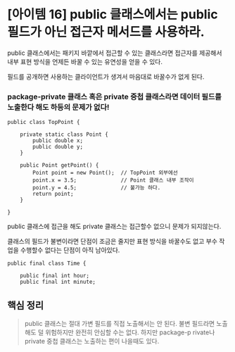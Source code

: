 # [아이템 16] public 클래스에서는 public 필드가 아닌 접근자 메서드를 사용하라.

public 클래스에서는 패키지 바깥에서 접근할 수 있는 클래스라면 접근자를 제공해서 내부 표현 방식을
언제든 바꿀 수 있는 유연성을 얻을 수 있다.

필드를 공개하면 사용하는 클라이언트가 생겨서 마음대로 바꿀수가 없게 된다.

### package-private 클래스 혹은 private 중첩 클래스라면 데이터 필드를 노출한다 해도 하등의 문제가 없다!

```
public class TopPoint {

    private static class Point {
        public double x;
        public double y;
    }

    public Point getPoint() {
        Point point = new Point();  // TopPoint 외부에선
        point.x = 3.5;              // Point 클래스 내부 조작이
        point.y = 4.5;              // 불가능 하다.
        return point;
    }

}
```

public 클래스에 접근을 해도 private 클래스는 접근할수 없으니 문제가 되지않는다.

클래스의 필드가 불변이라면 단점이 조금은 줄지만 표현 방식을 바꿀수도 없고 부수 작업을 수행할수 없다는 단점이 아직 남아있다.
```
public final class Time {

    public final int hour;
    public final int minute;
```
## 핵심 정리

> public 클래스는 절대 가변 필드를 직접 노출해서는 안 된다. 불변 필드라면 노출해도 덜 위험하지만 완전히 안심할 수는 없다. 하지만 package-p
> rivate나 private 중첩 클래스는 노출하는 편이 나을때도 있다.
